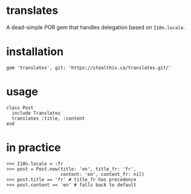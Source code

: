 # translates

A dead-simple POR gem that handles delegation based on `I18n.locale`.

# installation

    gem 'translates', git: 'https://stealthis.ca/translates.git/'

# usage

    class Post
      include Translates
      translates :title, :content
    end

# in practice

    >>> I18n.locale = :fr
    >>> post = Post.new(title: 'en', title_fr: 'fr',
                        content: 'en', content_fr: nil)
    >>> post.title == 'fr' # title_fr has precedence
    >>> post.content == 'en' # falls back to default

